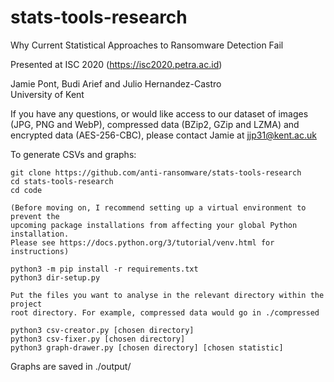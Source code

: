 # stats-tools-research

Why Current Statistical Approaches to Ransomware Detection Fail

Presented at ISC 2020 (https://isc2020.petra.ac.id)

Jamie Pont, Budi Arief and Julio Hernandez-Castro  
University of Kent

If you have any questions, or would like access to our dataset of images (JPG, PNG and WebP), compressed data (BZip2, GZip and LZMA) and encrypted data (AES-256-CBC), please contact Jamie at jjp31@kent.ac.uk

To generate CSVs and graphs:

```
git clone https://github.com/anti-ransomware/stats-tools-research
cd stats-tools-research
cd code

(Before moving on, I recommend setting up a virtual environment to prevent the
upcoming package installations from affecting your global Python installation.
Please see https://docs.python.org/3/tutorial/venv.html for instructions)

python3 -m pip install -r requirements.txt
python3 dir-setup.py

Put the files you want to analyse in the relevant directory within the project
root directory. For example, compressed data would go in ./compressed

python3 csv-creator.py [chosen directory]
python3 csv-fixer.py [chosen directory]
python3 graph-drawer.py [chosen directory] [chosen statistic]
```
Graphs are saved in ./output/
